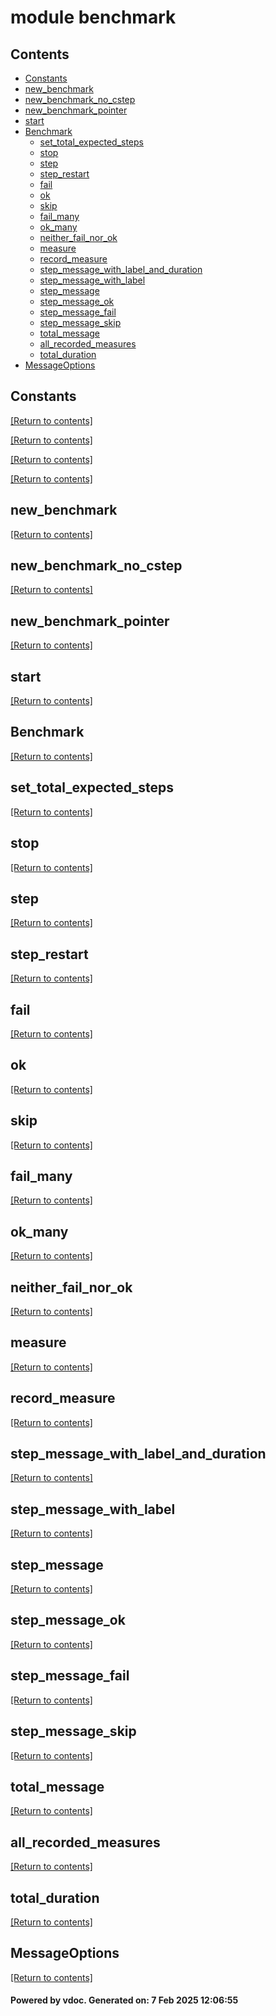# module benchmark


## Contents
- [Constants](#Constants)
- [new_benchmark](#new_benchmark)
- [new_benchmark_no_cstep](#new_benchmark_no_cstep)
- [new_benchmark_pointer](#new_benchmark_pointer)
- [start](#start)
- [Benchmark](#Benchmark)
  - [set_total_expected_steps](#set_total_expected_steps)
  - [stop](#stop)
  - [step](#step)
  - [step_restart](#step_restart)
  - [fail](#fail)
  - [ok](#ok)
  - [skip](#skip)
  - [fail_many](#fail_many)
  - [ok_many](#ok_many)
  - [neither_fail_nor_ok](#neither_fail_nor_ok)
  - [measure](#measure)
  - [record_measure](#record_measure)
  - [step_message_with_label_and_duration](#step_message_with_label_and_duration)
  - [step_message_with_label](#step_message_with_label)
  - [step_message](#step_message)
  - [step_message_ok](#step_message_ok)
  - [step_message_fail](#step_message_fail)
  - [step_message_skip](#step_message_skip)
  - [total_message](#total_message)
  - [all_recorded_measures](#all_recorded_measures)
  - [total_duration](#total_duration)
- [MessageOptions](#MessageOptions)

## Constants
[[Return to contents]](#Contents)

[[Return to contents]](#Contents)

[[Return to contents]](#Contents)

[[Return to contents]](#Contents)

## new_benchmark
[[Return to contents]](#Contents)

## new_benchmark_no_cstep
[[Return to contents]](#Contents)

## new_benchmark_pointer
[[Return to contents]](#Contents)

## start
[[Return to contents]](#Contents)

## Benchmark
[[Return to contents]](#Contents)

## set_total_expected_steps
[[Return to contents]](#Contents)

## stop
[[Return to contents]](#Contents)

## step
[[Return to contents]](#Contents)

## step_restart
[[Return to contents]](#Contents)

## fail
[[Return to contents]](#Contents)

## ok
[[Return to contents]](#Contents)

## skip
[[Return to contents]](#Contents)

## fail_many
[[Return to contents]](#Contents)

## ok_many
[[Return to contents]](#Contents)

## neither_fail_nor_ok
[[Return to contents]](#Contents)

## measure
[[Return to contents]](#Contents)

## record_measure
[[Return to contents]](#Contents)

## step_message_with_label_and_duration
[[Return to contents]](#Contents)

## step_message_with_label
[[Return to contents]](#Contents)

## step_message
[[Return to contents]](#Contents)

## step_message_ok
[[Return to contents]](#Contents)

## step_message_fail
[[Return to contents]](#Contents)

## step_message_skip
[[Return to contents]](#Contents)

## total_message
[[Return to contents]](#Contents)

## all_recorded_measures
[[Return to contents]](#Contents)

## total_duration
[[Return to contents]](#Contents)

## MessageOptions
[[Return to contents]](#Contents)

#### Powered by vdoc. Generated on: 7 Feb 2025 12:06:55
